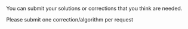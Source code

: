 You can submit your solutions or corrections that you think are needed. 

Please submit one correction/algorithm per request
